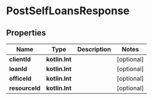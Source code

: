 
# PostSelfLoansResponse

## Properties
| Name | Type | Description | Notes |
| ------------ | ------------- | ------------- | ------------- |
| **clientId** | **kotlin.Int** |  |  [optional] |
| **loanId** | **kotlin.Int** |  |  [optional] |
| **officeId** | **kotlin.Int** |  |  [optional] |
| **resourceId** | **kotlin.Int** |  |  [optional] |



